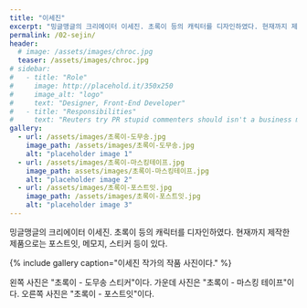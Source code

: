 ```yaml
---
title: "이세진"
excerpt: "밍글맹글의 크리에이터 이세진. 초록이 등의 캐릭터를 디자인하였다. 현재까지 제작한 제품으로는 포스트잇, 메모지, 스티커 등이 있다."
permalink: /02-sejin/
header:
  # image: /assets/images/chroc.jpg
  teaser: /assets/images/chroc.jpg
# sidebar:
#   - title: "Role"
#     image: http://placehold.it/350x250
#     image_alt: "logo"
#     text: "Designer, Front-End Developer"
#   - title: "Responsibilities"
#     text: "Reuters try PR stupid commenters should isn't a business model"
gallery:
  - url: /assets/images/초록이-도무송.jpg
    image_path: /assets/images/초록이-도무송.jpg
    alt: "placeholder image 1"
  - url: /assets/images/초록이-마스킹테이프.jpg
    image_path: assets/images/초록이-마스킹테이프.jpg
    alt: "placeholder image 2"
  - url: /assets/images/초록이-포스트잇.jpg
    image_path: /assets/images/초록이-포스트잇.jpg
    alt: "placeholder image 3"
---
```


밍글맹글의 크리에이터 이세진. 초록이 등의 캐릭터를 디자인하였다. 현재까지 제작한 제품으로는 포스트잇, 메모지, 스티커 등이 있다.

{% include gallery caption="이세진 작가의 작품 사진이다." %}

왼쪽 사진은 "초록이 - 도무송 스티커"이다. 가운데 사진은 "초록이 - 마스킹 테이프"이다. 오른쪽 사진은 "초록이 - 포스트잇"이다.